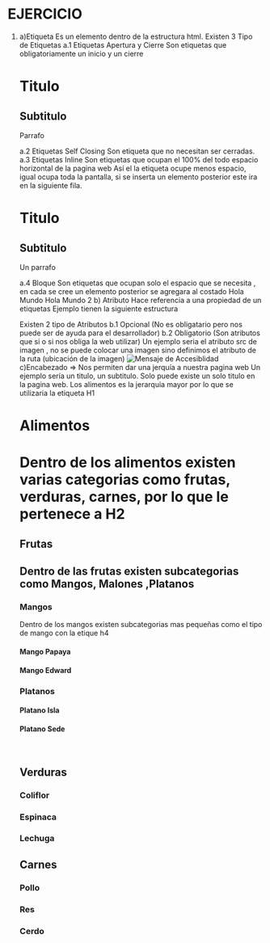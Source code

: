 # EJERCICIO
1. a)Etiqueta 
   Es un elemento dentro de la estructura html.
   Existen 3 Tipo de Etiquetas 
   a.1 Etiquetas Apertura y Cierre
       Son etiquetas que obligatoriamente un inicio y un cierre 
       <h1>Titulo</h1>
       <h2>Subtitulo</h2>
       <p>Parrafo</p>
   a.2 Etiquetas Self Closing
       Son etiqueta que no necesitan ser cerradas.
       <img/>
       <imput/>
       <meta />
   a.3 Etiquetas Inline
       Son etiquetas que ocupan el 100% del todo espacio horizontal de la pagina web
       Así el la etiqueta ocupe menos espacio, igual ocupa toda la pantalla, si se inserta un elemento posterior este ira en la siguiente fila.
       <h1> Titulo </h1>
       <h2> Subtitulo </h2>
       <p>Un parrafo<p>
    a.4 Bloque 
        Son etiquetas que ocupan solo el espacio que se necesita , en cada se cree un elemento posterior se agregara al costado
        <span>Hola Mundo</span>
        <span>Hola Mundo 2</span>
    b) Atributo 
       Hace referencia a una propiedad de un etiquetas 
       Ejemplo  tienen la siguiente estructura <etiqueta atributo="mi propiedad"></etiqueta>
            <p class="parrafo"></p>
       Existen 2 tipo de Atributos 
        b.1 Opcional (No es obligatario pero nos puede ser de ayuda para el desarrollador)
        b.2 Obligatorio (Son atributos que si o si nos obliga la web utilizar)
            Un ejemplo seria el atributo src de imagen , no se puede colocar una imagen sino definimos el
            atributo de la ruta (ubicación de la imagen)
            <img scr="ruta" alt="Mensaje de Accesiblidad"/>
    c)Encabezado => Nos permiten dar una jerquía a nuestra pagina web
      Un ejemplo sería un titulo, un subtitulo. 
      Solo puede existe un solo titulo en la pagina web.
        Los alimentos es la jerarquia mayor por lo que se utilizaria la etiqueta H1  
         <h1>Alimentos<h1>
            Dentro de los alimentos existen varias categorias como frutas, verduras, carnes, por lo que le pertenece a H2
            <h2>Frutas<h2>
            Dentro de las frutas existen subcategorias como Mangos, Malones ,Platanos
                 <h3>Mangos</h3>
                     Dentro de los mangos existen subcategorias mas pequeñas como el tipo de mango con la etique h4 
                            <h4>Mango Papaya </h4>
                            <h4>Mango Edward </h4>
                 <h3>Platanos</h3> 
                             <h4>Platano Isla </h4>
                             <h4>Platano Sede </h4>  
            <h2>Verduras</h2>
                <h3>Coliflor</h3>
                <h3>Espinaca</h3>
                <h3>Lechuga</h3>
            <h2>Carnes </h3>
                <h3>Pollo</h3>
                <h3>Res</h3>
                <h3>Cerdo</h3>
 